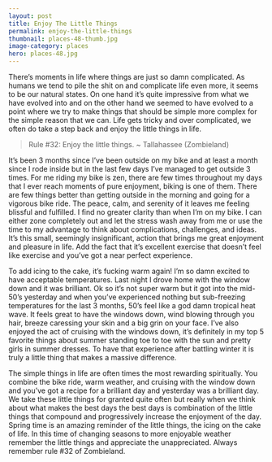 ```yaml
---
layout: post
title: Enjoy The Little Things
permalink: enjoy-the-little-things
thumbnail: places-48-thumb.jpg
image-category: places
hero: places-48.jpg
---
```





There’s moments in life where things are just so damn complicated. As humans we tend to pile the shit on and complicate life even more, it seems to be our natural states. On one hand it’s quite impressive from what we have evolved into and on the other hand we seemed to have evolved to a point where we try to make things that should be simple more complex for the simple reason that we can. Life gets tricky and over complicated, we often do take a step back and enjoy the little things in life.

> Rule #32: Enjoy the little things.
> ~ Tallahassee (Zombieland)

It’s been 3 months since I’ve been outside on my bike and at least a month since I rode inside but in the last few days I’ve managed to get outside 3 times.  For me riding my bike is zen, there are few times throughout my days that I ever reach moments of pure enjoyment, biking is one of them. There are few things better than getting outside in the morning and going for a vigorous bike ride. The peace, calm, and serenity of it leaves me feeling blissful and fulfilled. I find no greater clarity than when I’m on my bike. I can either zone completely out and let the stress wash away from me or use the time to my advantage to think about complications, challenges, and ideas. It’s this small, seemingly insignificant, action that brings me great enjoyment and pleasure in life. Add the fact that it’s excellent exercise that doesn’t feel like exercise and you’ve got a near perfect experience.

To add icing to the cake, it’s fucking warm again! I’m so damn excited to have acceptable temperatures. Last night I drove home with the window down and it was brilliant. Ok so it’s not super warm but it got into the mid-50’s yesterday and when you’ve experienced nothing but sub-freezing temperatures for the last 3 months, 50’s feel like a god damn tropical heat wave. It feels great to have the windows down, wind blowing through you hair, breeze caressing your skin and a big grin on your face. I’ve also enjoyed the act of cruising with the windows down, it’s definitely in my top 5 favorite things about summer standing toe to toe with the sun and pretty girls in summer dresses. To have that experience after battling winter it is truly a little thing that makes a massive difference.

The simple things in life are often times the most rewarding spiritually. You combine the bike ride, warm weather, and cruising with the window down and you’ve got a recipe for a brilliant day and yesterday was a brilliant day. We take these little things for granted quite often but really when we think about what makes the best days the best days is combination of the little things that compound and progressively increase the enjoyment of the day. Spring time is an amazing reminder of the little things, the icing on the cake of life. In this time of changing seasons to more enjoyable weather remember the little things and appreciate the unappreciated. Always remember rule #32 of Zombieland.

